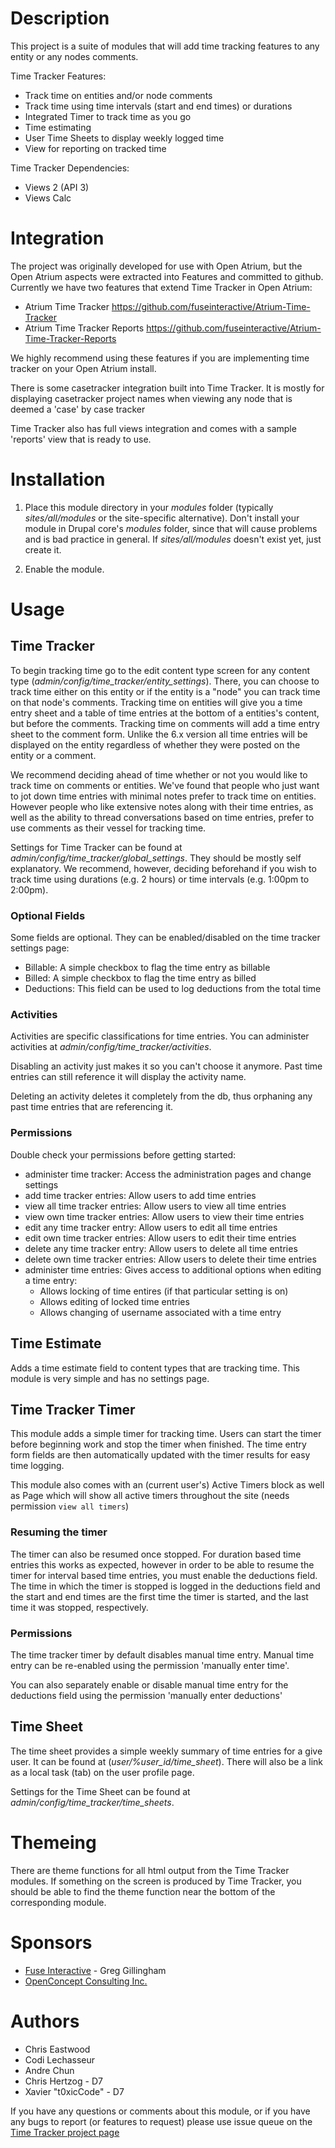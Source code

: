 Description
===========

This project is a suite of modules that will add time tracking features to any
entity or any nodes comments.

Time Tracker Features:

  * Track time on entities and/or node comments
  * Track time using time intervals (start and end times) or durations
  * Integrated Timer to track time as you go
  * Time estimating
  * User Time Sheets to display weekly logged time
  * View for reporting on tracked time

Time Tracker Dependencies:

  * Views 2 (API 3)
  * Views Calc

Integration
===========

The project was originally developed for use with Open Atrium, but the Open Atrium
aspects were extracted into Features and committed to github. Currently we have 
two features that extend Time Tracker in Open Atrium:

  * Atrium Time Tracker
    https://github.com/fuseinteractive/Atrium-Time-Tracker
  * Atrium Time Tracker Reports
    https://github.com/fuseinteractive/Atrium-Time-Tracker-Reports

We highly recommend using these features if you are implementing time tracker
on your Open Atrium install.

There is some casetracker integration built into Time Tracker. It is mostly
for displaying casetracker project names when viewing any node that is
deemed a 'case' by case tracker

Time Tracker also has full views integration and comes with a sample 'reports'
view that is ready to use.

Installation
============

1) Place this module directory in your _modules_ folder (typically 
   _sites/all/modules_ or the site-specific alternative). Don't install your module
   in Drupal core's _modules_ folder, since that will cause problems and is bad 
   practice in general. If _sites/all/modules_ doesn't exist yet, just create it.
 
2) Enable the module.

Usage
=====

Time Tracker
------------

To begin tracking time go to the edit content type screen for any content type
(_admin/config/time_tracker/entity_settings_). There, you can choose to track time
either on this entity or if the entity is a "node" you can track time on that
node's comments. Tracking time on entities will give you a time entry sheet and
a table of time entries at the bottom of a entities's content, but before the
comments. Tracking time on comments will add a time entry sheet to the comment
form. Unlike the 6.x version all time entries will be displayed on the entity
regardless of whether they were posted on the entity or a comment.

We recommend deciding ahead of time whether or not you would like to track
time on comments or entities. We've found that people who just want to jot
down time entries with minimal notes prefer to track time on entities. However
people who like extensive notes along with their time entries, as well as the
ability to thread conversations based on time entries, prefer to use comments
as their vessel for tracking time.

Settings for Time Tracker can be found at
_admin/config/time_tracker/global_settings_. They should be mostly self
explanatory. We recommend, however, deciding beforehand if you wish to track
time using durations (e.g. 2 hours) or time intervals (e.g. 1:00pm to 2:00pm).

### Optional Fields

Some fields are optional. They can be enabled/disabled on the time tracker
settings page:

 - Billable:   A simple checkbox to flag the time entry as billable
 - Billed:     A simple checkbox to flag the time entry as billed
 - Deductions: This field can be used to log deductions from the total time

### Activities

Activities are specific classifications for time entries. You can administer
activities at _admin/config/time_tracker/activities_.

Disabling an activity just makes it so you can't choose it anymore.
Past time entries can still reference it will display the activity name.

Deleting an activity deletes it completely from the db, thus orphaning any
past time entries that are referencing it.

### Permissions

Double check your permissions before getting started:

 * administer time tracker: Access the administration pages and change settings
 * add time tracker entries: Allow users to add time entries
 * view all time tracker entries: Allow users to view all time entries
 * view own time tracker entries: Allow users to view their time entries
 * edit any time tracker entry: Allow users to edit all time entries
 * edit own time tracker entries: Allow users to edit their time entries
 * delete any time tracker entry: Allow users to delete all time entries
 * delete own time tracker entries: Allow users to delete their time entries
 * administer time entries: Gives access to additional options when editing a time entry:
	 - Allows locking of time entires (if that particular setting is on)
	 - Allows editing of locked time entries
	 - Allows changing of username associated with a time entry

Time Estimate
-------------

Adds a time estimate field to content types that are tracking time. This
module is very simple and has no settings page.

Time Tracker Timer
------------------

This module adds a simple timer for tracking time. Users can start the timer
before beginning work and stop the timer when finished. The time entry form
fields are then automatically updated with the timer results for easy time
logging.

This module also comes with an (current user's) Active Timers block as well as
Page which will show all active timers throughout the site (needs permission
`view all timers`)

### Resuming the timer

The timer can also be resumed once stopped. For duration based time entries
this works as expected, however in order to be able to resume the timer for
interval based time entries, you must enable the deductions field. The time
in which the timer is stopped is logged in the deductions field and the start
and end times are the first time the timer is started, and the last time it
was stopped, respectively.

### Permissions

The time tracker timer by default disables manual time entry. Manual time
entry can be re-enabled using the permission 'manually enter time'.

You can also separately enable or disable manual time entry for the deductions
field using the permission 'manually enter deductions'


Time Sheet
----------

The time sheet provides a simple weekly summary of time entries for a give
user. It can be found at (_user/%user_id/time_sheet_). There will also be a link
as a local task (tab) on the user profile page.

Settings for the Time Sheet can be found at
_admin/config/time_tracker/time_sheets_.

Themeing
========

There are theme functions for all html output from the Time Tracker modules.
If something on the screen is produced by Time Tracker, you should be able to
find the theme function near the bottom of the corresponding module.

Sponsors
========

* [Fuse Interactive](http://www.fuseinteractive.ca) - Greg Gillingham
* [OpenConcept Consulting Inc.](http://openconcept.ca)

Authors
=======

* Chris Eastwood
* Codi Lechasseur
* Andre Chun
* Chris Hertzog - D7
* Xavier "t0xicCode" - D7

If you have any questions or comments about this module, or if you have any
bugs to report (or features to request) please use issue queue on the [Time Tracker project page](http://drupal.org/project/time_tracker)
